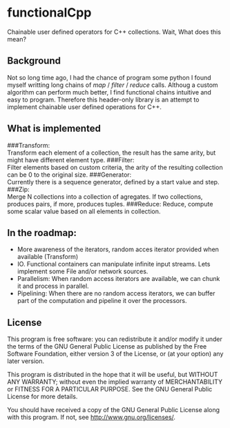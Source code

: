 # functionalCpp

Chainable user defined operators for C++ collections. 
Wait, What does this mean? 

## Background 

Not so long time ago, I had the chance of program some python I found myself writting long chains of _map_ / _filter_  / _reduce_  calls. 
Althoug a custom algorithm can perform much better, I find functional chains intuitive and easy to program. Therefore this header-only library
is an attempt to implement chainable user defined operations for C++.

## What is implemented 

###Transform:   
Transform each element of a collection, the result has the same arity, but might have different element type.
###Filter:          
Filter elements based on custom criteria, the arity of the resulting collection can be 0 to the original size.
###Generator:          
Currently there is a sequence generator, defined by a start value and step.
###Zip:          
Merge N collections into a collection of agregates. If two collections, produces pairs, if more, produces tuples.
###Reduce: 
Reduce, compute some scalar value based on all elements in collection.

## In the roadmap:

  + More awareness of the iterators, random acces iterator provided when available (Transform)
  + IO. Functional containers can manipulate infinite input streams. Lets implement some File and/or network sources.
  + Parallelism: When random access iterators are available, we can chunk it and process in parallel.
  + Pipelining: When there are no random access iterators, we can buffer part of the computation and pipeline it over the processors.


## License

This program is free software: you can redistribute it and/or modify
it under the terms of the GNU General Public License as published by
the Free Software Foundation, either version 3 of the License, or
(at your option) any later version.

This program is distributed in the hope that it will be useful,
but WITHOUT ANY WARRANTY; without even the implied warranty of
MERCHANTABILITY or FITNESS FOR A PARTICULAR PURPOSE.  See the
GNU General Public License for more details.

You should have received a copy of the GNU General Public License
along with this program.  If not, see <http://www.gnu.org/licenses/>.

